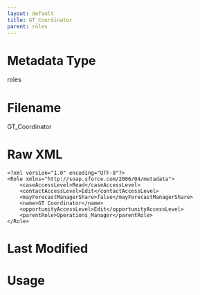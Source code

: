 ```yaml
---
layout: default
title: GT_Coordinator
parent: roles
---
```

# Metadata Type
roles


# Filename 
GT_Coordinator


# Raw XML
```
<?xml version="1.0" encoding="UTF-8"?>
<Role xmlns="http://soap.sforce.com/2006/04/metadata">
    <caseAccessLevel>Read</caseAccessLevel>
    <contactAccessLevel>Edit</contactAccessLevel>
    <mayForecastManagerShare>false</mayForecastManagerShare>
    <name>GT Coordinator</name>
    <opportunityAccessLevel>Edit</opportunityAccessLevel>
    <parentRole>Operations_Manager</parentRole>
</Role>
```


# Last Modified


# Usage
